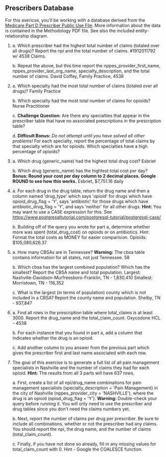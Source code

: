 ## Prescribers Database

For this exericse, you'll be working with a database derived from the [Medicare Part D Prescriber Public Use File](https://www.hhs.gov/guidance/document/medicare-provider-utilization-and-payment-data-part-d-prescriber-0). More information about the data is contained in the Methodology PDF file. See also the included entity-relationship diagram.

1. 
    a. Which prescriber had the highest total number of claims (totaled over all drugs)? Report the npi and the total number of claims. #1912011792 w/ 4538 Claims.
    
    b. Repeat the above, but this time report the nppes_provider_first_name, nppes_provider_last_org_name,  specialty_description, and the total number of claims. David Coffey, Family Practice, 4538

2. 
    a. Which specialty had the most total number of claims (totaled over all drugs)? Family Practice

    b. Which specialty had the most total number of claims for opioids? Nurse Practitioner

    c. **Challenge Question:** Are there any specialties that appear in the prescriber table that have no associated prescriptions in the prescription table?

    d. **Difficult Bonus:** *Do not attempt until you have solved all other problems!* For each specialty, report the percentage of total claims by that specialty which are for opioids. Which specialties have a high percentage of opioids?

3. 
    a. Which drug (generic_name) had the highest total drug cost? Esbriet

    b. Which drug (generic_name) has the hightest total cost per day? **Bonus: Round your cost per day column to 2 decimal places. Google ROUND to see how this works.** Esbriet, $7,751.16 daily

4. 
    a. For each drug in the drug table, return the drug name and then a column named 'drug_type' which says 'opioid' for drugs which have opioid_drug_flag = 'Y', says 'antibiotic' for those drugs which have antibiotic_drug_flag = 'Y', and says 'neither' for all other drugs. **Hint:** You may want to use a CASE expression for this. See https://www.postgresqltutorial.com/postgresql-tutorial/postgresql-case/ 

    b. Building off of the query you wrote for part a, determine whether more was spent (total_drug_cost) on opioids or on antibiotics. Hint: Format the total costs as MONEY for easier comparision. Opioids: $105,080,626.37

5. 
    a. How many CBSAs are in Tennessee? **Warning:** The cbsa table contains information for all states, not just Tennessee. 58

    b. Which cbsa has the largest combined population? Which has the smallest? Report the CBSA name and total population. Largest: Nashville-Davidson-Murfreesboro-Franklin, TN - 1,830,410
		Smallest: Morristown, TN - 116,352

    c. What is the largest (in terms of population) county which is not included in a CBSA? Report the county name and population. Shelby, TN - 937,847

6. 
    a. Find all rows in the prescription table where total_claims is at least 3000. Report the drug_name and the total_claim_count. Oxycodone HCL - 4538

    b. For each instance that you found in part a, add a column that indicates whether the drug is an opioid.

    c. Add another column to you answer from the previous part which gives the prescriber first and last name associated with each row.

7. The goal of this exercise is to generate a full list of all pain management specialists in Nashville and the number of claims they had for each opioid. **Hint:** The results from all 3 parts will have 637 rows.

    a. First, create a list of all npi/drug_name combinations for pain management specialists (specialty_description = 'Pain Management) in the city of Nashville (nppes_provider_city = 'NASHVILLE'), where the drug is an opioid (opiod_drug_flag = 'Y'). **Warning:** Double-check your query before running it. You will only need to use the prescriber and drug tables since you don't need the claims numbers yet.

    b. Next, report the number of claims per drug per prescriber. Be sure to include all combinations, whether or not the prescriber had any claims. You should report the npi, the drug name, and the number of claims (total_claim_count).
    
    c. Finally, if you have not done so already, fill in any missing values for total_claim_count with 0. Hint - Google the COALESCE function.